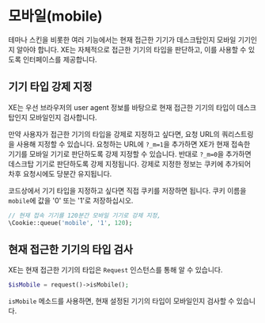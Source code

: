 # 모바일(mobile)

테마나 스킨을 비롯한 여러 기능에서는 현재 접근한 기기가 데스크탑인지 모바일 기기인지 알아야 합니다. XE는 자체적으로 접근한 기기의 타입을 판단하고, 이를 사용할 수 있도록 인터페이스를 제공합니다.


## 기기 타입 강제 지정

XE는 우선 브라우저의 user agent 정보를 바탕으로 현재 접근한 기기의 타입이 데스크탑인지 모바일인지 검사합니다.

만약 사용자가 접근한 기기의 타입을 강제로 지정하고 싶다면, 요청 URL의 쿼리스트링을 사용해 지정할 수 있습니다. 요청하는 URL에 `?_m=1`을 추가하면 XE가 현재 접속한 기기를 모바일 기기로 판단하도록 강제 지정할 수 있습니다. 반대로 `?_m=0`을 추가하면 데스크탑 기기로 판단하도록 강제 지정됩니다. 강제로 지정한 정보는 쿠키에 추가되어 차후 요청시에도 당분간 유지됩니다.

코드상에서 기기 타입을 지정하고 싶다면 직접 쿠키를 저장하면 됩니다. 쿠키 이름을 `mobile`에 값을 '0' 또는 '1'로 저장하십시오.

```php
// 현재 접속 기기를 120분간 모바일 기기로 강제 지정,
\Cookie::queue('mobile', '1', 120);
```

## 현재 접근한 기기의 타입 검사

XE는 현재 접근한 기기의 타입은 `Request` 인스턴스를 통해 알 수 있습니다.

```php
$isMobile = request()->isMobile();
```

`isMobile` 메소드를 사용하면, 현재 설정된 기기의 타입이 모바일인지 검사할 수 있습니다. 